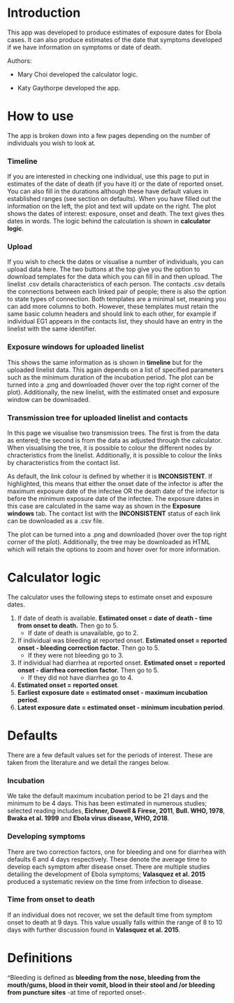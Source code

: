 Introduction
============

This app was developed to produce estimates of exposure dates for Ebola
cases. It can also produce estimates of the date that symptoms developed
if we have information on symptoms or date of death.

Authors:

-   Mary Choi developed the calculator logic.

-   Katy Gaythorpe developed the app.

How to use
==========

The app is broken down into a few pages depending on the number of
individuals you wish to look at.

### Timeline

If you are interested in checking one individual, use this page to put
in estimates of the date of death (if you have it) or the date of
reported onset. You can also fill in the durations although these have
default values in established ranges (see section on defaults). When you
have filled out the information on the left, the plot and text will
update on the right. The plot shows the dates of interest: exposure,
onset and death. The text gives thes dates in words. The logic behind
the calculation is shown in **calculator logic**.

### Upload

If you wish to check the dates or visualise a number of individuals, you
can upload data here. The two buttons at the top give you the option to
download templates for the data which you can fill in and then upload.
The linelist .csv details characteristics of each person. The contacts
.csv details the connections between each linked pair of people; there
is also the option to state types of connection. Both templates are a
minimal set, meaning you can add more columns to both. However, these
templates must retain the same basic column headers and should link to
each other, for example if individual EG1 appears in the contacts list,
they should have an entry in the linelist with the same identifier.

### Exposure windows for uploaded linelist

This shows the same information as is shown in **timeline** but for the
uploaded linelist data. This again depends on a list of specified
parameters such as the minimum duration of the incubation period. The
plot can be turned into a .png and downloaded (hover over the top right
corner of the plot). Additionally, the new linelist, with the estimated
onset and exposure window can be downloaded.

### Transmission tree for uploaded linelist and contacts

In this page we visualise two transmission trees. The first is from the
data as entered; the second is from the data as adjusted through the
calculator. When visualising the tree, it is possible to colour the
different nodes by chracteristics from the linelist. Additionally, it is
possible to colour the links by characteristics from the contact list.

As default, the link colour is defined by whether it is
**INCONSISTENT**. If highlighted, this means that either the onset date
of the infector is after the maximum exposure date of the infectee OR
the death date of the infector is before the minimum exposure date of
the infectee. The exposure dates in this case are calculated in the same
way as shown in the **Exposure windows** tab. The contact list with the
**INCONSISTENT** status of each link can be downloaded as a .csv file.

The plot can be turned into a .png and downloaded (hover over the top
right corner of the plot). Additionally, the tree may be downloaded as
HTML which will retain the options to zoom and hover over for more
information.

Calculator logic
================

The calculator uses the following steps to estimate onset and exposure
dates.

1.  If date of death is available. **Estimated onset = date of death -
    time from onset to death.** Then go to 5.
    -   If date of death is unavailable, go to 2.
2.  If individual was bleeding at reported onset. **Estimated onset =
    reported onset - bleeding correction factor.** Then go to 5.
    -   If they were not bleeding go to 3.
3.  If individual had diarrhea at reported onset. **Estimated onset =
    reported onset - diarrhea correction factor.** Then go to 5.
    -   If they did not have diarrhea go to 4.
4.  **Estimated onset = reported onset**.
5.  **Earliest exposure date = estimated onset - maximum incubation
    period**.
6.  **Latest exposure date = estimated onset - minimum incubation
    period**.

Defaults
========

There are a few default values set for the periods of interest. These
are taken from the literature and we detail the ranges below.

### Incubation

We take the default maximum incubation period to be 21 days and the
minimum to be 4 days. This has been estimated in numerous studies;
selected reading includes, **Eichner, Dowell & Firese, 2011**, **Bull.
WHO, 1978**, **Bwaka et al. 1999** and **Ebola virus disease, WHO,
2018**.

### Developing symptoms

There are two correction factors, one for bleeding and one for diarrhea
with defaults 6 and 4 days respectively. These denote the average time
to develop each symptom after disease onset. There are multiple studies
detailing the development of Ebola symptoms; **Valasquez et al. 2015**
produced a systematic review on the time from infection to disease.

### Time from onset to death

If an individual does not recover, we set the default time from symptom
onset to death at 9 days. This value usually falls within the range of 8
to 10 days with further discussion found in **Valasquez et al. 2015**.

Definitions
===========

^Bleeding is defined as **bleeding from the nose, bleeding from the
mouth/gums, blood in their vomit, blood in their stool and /or bleeding
from puncture sites** -at time of reported onset-.
